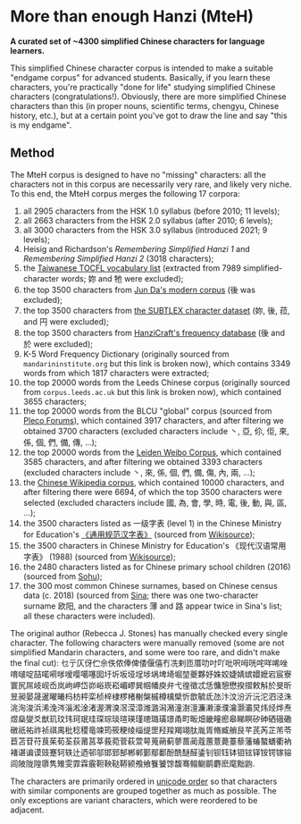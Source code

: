 # More than enough Hanzi (MteH)

**A curated set of ~4300 simplified Chinese characters for language learners.**  

This simplified Chinese character corpus is intended to make a suitable "endgame corpus" for advanced students.  Basically, if you learn these characters, you're practically "done for life" studying simplified Chinese characters (congratulations!).  Obviously, there are more simplified Chinese characters than this (in proper nouns, scientific terms, chengyu, Chinese history, etc.), but at a certain point you've got to draw the line and say "this is my endgame".

## Method

The MteH corpus is designed to have no "missing" characters: all the characters not in this corpus are necessarily very rare, and likely very niche.  To this end, the MteH corpus merges the following 17 corpora:

1. all 2905 characters from the HSK 1.0 syllabus (before 2010; 11 levels);
2. all 2663 characters from the HSK 2.0 syllabus (after 2010; 6 levels);
3. all 3000 characters from the HSK 3.0 syllabus (introduced 2021; 9 levels);
4. Heisig and Richardson's *Remembering Simplified Hanzi 1* and *Remembering Simplified Hanzi 2* (3018 characters);
5. the [Taiwanese TOCFL vocabulary list](https://www.roc-taiwan.org/at_de/post/634.html) (extracted from 7989 simplified-character words; 妳 and 牠 were excluded);
6. the top 3500 characters from [Jun Da's modern corpus](https://lingua.mtsu.edu/chinese-computing/statistics/char/list.php?Which=MO) (後 was excluded);
7. the top 3500 characters from [the SUBTLEX character dataset](https://doi.org/10.1371/journal.pone.0010729) (妳, 後, 菈, and 円 were excluded);
10. the top 3500 characters from [HanziCraft's frequency database](https://hanzicraft.com/lists/frequency) (後 and 於 were excluded);
11. K-5 Word Frequency Dictionary (originally sourced from `mandarininstitute.org` but this link is broken now), which contains 3349 words from which 1817 characters were extracted;
12. the top 20000 words from the Leeds Chinese corpus (originally sourced from `corpus.leeds.ac.uk` but this link is broken now), which contained 3655 characters;
13. the top 20000 words from the BLCU "global" corpus (sourced from [Pleco Forums](http://www.plecoforums.com/threads/word-frequency-list-based-on-a-15-billion-character-corpus-bcc-blcu-chinese-corpus.5859/)), which contained 3917 characters, and after filtering we obtained 3700 characters (excluded characters include 丶, 亞, 伱, 佢, 來, 係, 個, 們, 備, 傳, ...);
15. the top 20000 words from the [Leiden Weibo Corpus](http://lwc.daanvanesch.nl/openaccess.php), which contained 3585 characters, and after filtering we obtained 3393 characters (excluded characters include 丶, 來, 係, 個, 們, 備, 傷, 內, 兩, ...);
16. the [Chinese Wikipedia corpus](https://czielinski.github.io/hanzifreq/hanzifreq/output/frequencies.html), which contained 10000 characters, and after filtering there were 6694, of which the top 3500 characters were selected (excluded characters include 國, 為, 會, 學, 時, 電, 後, 動, 與, 區, ...);
17. the 3500 characters listed as 一级字表 (level 1) in the Chinese Ministry for Education's [《通用规范汉字表》](http://www.moe.gov.cn/jyb_sjzl/ziliao/A19/201306/t20130601_186002.html) (sourced from [Wikisource](zh.wikisource.org/wiki/%E9%80%9A%E7%94%A8%E8%A7%84%E8%8C%83%E6%B1%89%E5%AD%97%E8%A1%A8));
18. the 3500 characters in Chinese Ministry for Education's 《现代汉语常用字表》 (1988) (sourced from [Wikisource](https://en.wikisource.org/wiki/Translation:List_of_Frequently_Used_Characters_in_Modern_Chinese));
19. the 2480 characters listed as for Chinese primary school children (2016) (sourced from [Sohu](https://www.sohu.com/a/62481121_101008));
20. the 300 most common Chinese surnames, based on Chinese census data (c. 2018) (sourced from [Sina](https://news.sina.cn/2018-04-08/detail-ifyuwqez6882483.d.html); there was one two-character surname 欧阳, and the characters 薄 and 路 appear twice in Sina's list; all these characters were included).

The original author (Rebecca J. Stones) has manually checked every single character.  The following characters were manually removed (some are not simplified Mandarin characters, and some were too rare, and didn't make the final cut): 乜亍仄伢伫佘佚侬俸俾倭偃僖冇冼剌匝厝叻吋吖吡呎呣咣咤咩唏唑唷啵啶喆喏嗬嗲嗳嘤噶噻囡圩圻坂垭埕埗埚埤埼堀堃夔夥妤姝姣婕婧嫔嬛嬷宕宸寮寰尻屌岐岘岙岚岣岬岱峁峪崁崧嵋嵺巽帼幡庾弁弋徨徵忒恁慵憩懋揆摺敕斛於旻昕昱昶晏晟暹曜曦杩枋枰栾桢梓棣椤楮榭槃槭樽檎檗忻歆毓氐氹汴汶汾沂沅沱泗泾洙洮洵浚浜浠浼涔淄淞淦渚渥渭溴滘滢漳潍潞潟潲潼澍澶濂濑濠濮瀹灏灞炅炜烃烨焘煜燊燮爻猷玑玟玮珂珉珪琛琮琰瑄瑛瑾璁璐璜璟甬町畈畑畿疃瘛皋睇瞑矽砷硒硪磡礅祇祐祚祯祺禺秕稔稷竜竦筠筱粳绫缁缇罡羟羧羯翊肽胤胥脩臧艄艮芊芪芮芷芾苓苣苫苷苻茛茱荀荃荻莆莒莘莪菀菅萩萱萼蒐蒴蓟蓼蔷蔺蔻蕙薏薨薹藜藩蝽螯蟮衢衲褚谌谝谟豉蹇轲轶辻迺邨邬邯郅郜郴郸鄞鄢鄱酚酰醚醛鋈钊钡钰钵钼铉铎铵锷镓镕闾陂陇隍隳隽雉雯霏霖霰靼鞅鞑鞯颍飧飨餮饕馀馥骞鳎鳚鹛麝麽麾黜鼩.

The characters are primarily ordered in [unicode order](https://www.unicode.org/versions/Unicode16.0.0/core-spec/chapter-18/#G11620) so that characters with similar components are grouped together as much as possible.  The only exceptions are variant characters, which were reordered to be adjacent.

